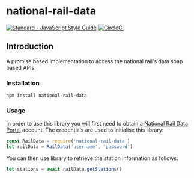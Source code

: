 # national-rail-data

[![Standard - JavaScript Style Guide](https://img.shields.io/badge/code%20style-standard-brightgreen.svg)](http://standardjs.com/)
[![CircleCI](https://circleci.com/gh/jamesgawn/national-rail-data.svg?style=svg)](https://circleci.com/gh/jamesgawn/national-rail-data)

## Introduction

A promise based implementation to access the national rail's data soap based APIs.

### Installation

```
npm install national-rail-data
```

### Usage

In order to use this library you will first need to obtain a [National Rail Data Portal](http://opendata.nationalrail.co.uk) account. The credentials are used to initialise this library:

```javascript
const RailData = require('national-rail-data')
let railData = RailData('username', 'password')
``` 

You can then use library to retrieve the station information as follows:

```javascript
let stations = await railData.getStations()
```